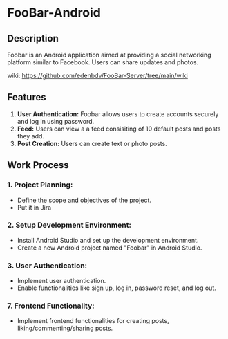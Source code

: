 # FooBar-Android

## Description
Foobar is an Android application aimed at providing a social networking platform similar to Facebook. Users can share updates and photos.

wiki: https://github.com/edenbdv/FooBar-Server/tree/main/wiki

## Features
1. **User Authentication:** Foobar allows users to create accounts securely and log in using password.
2. **Feed:** Users can view a a feed consisiting of 10 default posts and posts they add.
3. **Post Creation:** Users can create text or photo posts.

## Work Process

### 1. Project Planning:
   - Define the scope and objectives of the project.
   - Put it in Jira

### 2. Setup Development Environment:
   - Install Android Studio and set up the development environment.
   - Create a new Android project named "Foobar" in Android Studio.

### 3. User Authentication:
   - Implement user authentication.
   - Enable functionalities like sign up, log in, password reset, and log out.

### 7. Frontend Functionality:
   - Implement frontend functionalities for creating posts, liking/commenting/sharing posts.
